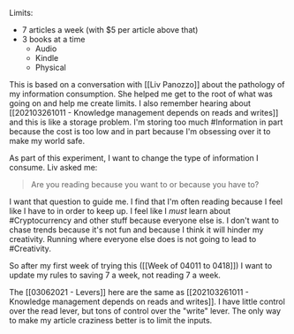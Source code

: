 Limits: 
- 7 articles a week (with $5 per article above that)
- 3 books at a time
	- Audio
	- Kindle
	- Physical

This is based on a conversation with [[Liv Panozzo]] about the pathology of my information consumption. She helped me get to the root of what was going on and help me create limits. I also remember hearing about [[202103261011 - Knowledge management depends on reads and writes]] and this is like a storage problem. I'm storing too much #Information in part because the cost is too low and in part because I'm obsessing over it to make my world safe. 

As part of this experiment, I want to change the type of information I consume. Liv asked me:
> Are you reading because you want to or because you have to? 

I want that question to guide me. I find that I'm often reading because I feel like I have to in order to keep up. I feel like I _must_ learn about #Cryptocurrency and other stuff because everyone else is. I don't want to chase trends because it's not fun and because I think it will hinder my creativity. Running where everyone else does is not going to lead to #Creativity. 
	
	
So after my first week of trying this ([[Week of 04011 to 0418]]) I want to update my rules to saving 7 a week, not reading 7 a week.

The [[03062021 - Levers]] here are the same as [[202103261011 - Knowledge management depends on reads and writes]]. I have little control over the read lever, but tons of control over the "write" lever. The only way to make my article craziness better is to limit the inputs.